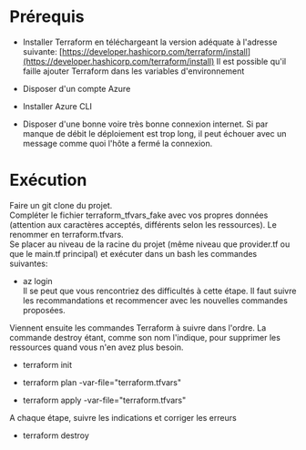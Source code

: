 
# Prérequis

* Installer Terraform en téléchargeant la version adéquate à l'adresse suivante:
[https://developer.hashicorp.com/terraform/install](https://developer.hashicorp.com/terraform/install)
Il est possible qu'il faille ajouter Terraform dans les variables d'environnement

* Disposer d'un compte Azure

* Installer Azure CLI

* Disposer d'une bonne voire très bonne connexion internet. Si par manque de débit le déploiement est trop long, il peut échouer avec un message comme quoi l'hôte a fermé la connexion.


# Exécution

Faire un git clone du projet.  
Compléter le fichier terraform_tfvars_fake avec vos propres données (attention aux caractères acceptés, différents selon les ressources). Le renommer en terraform.tfvars.  
Se placer au niveau de la racine du projet (même niveau que provider.tf ou que le main.tf principal) et exécuter dans un bash les commandes suivantes:

* az login  
Il se peut que vous rencontriez des difficultés à cette étape. Il faut suivre les recommandations et recommencer avec les nouvelles commandes proposées.

Viennent ensuite les commandes Terraform à suivre dans l'ordre. La commande destroy étant, comme son nom l'indique, pour supprimer les ressources quand vous n'en avez plus besoin.

* terraform init

* terraform plan -var-file="terraform.tfvars"

* terraform apply -var-file="terraform.tfvars"

A chaque étape, suivre les indications et corriger les erreurs

* terraform destroy


